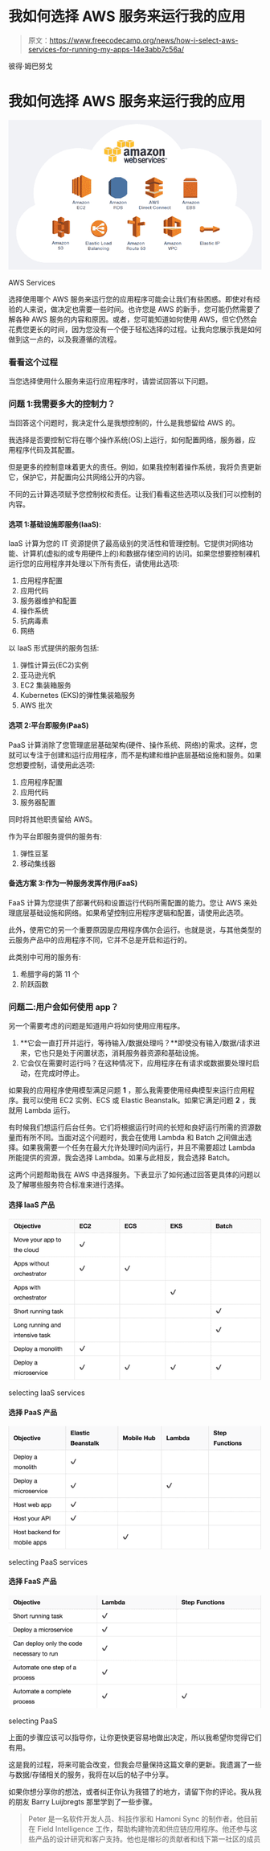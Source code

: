 # 我如何选择 AWS 服务来运行我的应用

> 原文：<https://www.freecodecamp.org/news/how-i-select-aws-services-for-running-my-apps-14e3abb7c56a/>

彼得·姆巴努戈

# 我如何选择 AWS 服务来运行我的应用

![GT7OeaIgXVBe8d4V0QMZJ2T5H8YShEEjwH28](img/c73a175c9ac76655a643fd03e19c86bc.png)

AWS Services

选择使用哪个 AWS 服务来运行您的应用程序可能会让我们有些困惑。即使对有经验的人来说，做决定也需要一些时间。也许您是 AWS 的新手，您可能仍然需要了解各种 AWS 服务的内容和原因。或者，您可能知道如何使用 AWS，但它仍然会花费您更长的时间，因为您没有一个便于轻松选择的过程。让我向您展示我是如何做到这一点的，以及我遵循的流程。

### 看看这个过程

当您选择使用什么服务来运行应用程序时，请尝试回答以下问题。

### 问题 1:我需要多大的控制力？

当回答这个问题时，我决定什么是我想控制的，什么是我想留给 AWS 的。

我选择是否要控制它将在哪个操作系统(OS)上运行，如何配置网络，服务器，应用程序代码及其配置。

但是更多的控制意味着更大的责任。例如，如果我控制着操作系统，我将负责更新它，保护它，并配置向公共网络公开的内容。

不同的云计算选项赋予您控制权和责任。让我们看看这些选项以及我们可以控制的内容。

#### 选项 1:基础设施即服务(IaaS):

IaaS 计算为您的 IT 资源提供了最高级别的灵活性和管理控制。它提供对网络功能、计算机(虚拟的或专用硬件上的)和数据存储空间的访问。如果您想要控制裸机运行您的应用程序并处理以下所有责任，请使用此选项:

1.  应用程序配置
2.  应用代码
3.  服务器维护和配置
4.  操作系统
5.  抗病毒素
6.  网络

以 IaaS 形式提供的服务包括:

1.  弹性计算云(EC2)实例
2.  亚马逊光帆
3.  EC2 集装箱服务
4.  Kubernetes (EKS)的弹性集装箱服务
5.  AWS 批次

#### 选项 2:平台即服务(PaaS)

PaaS 计算消除了您管理底层基础架构(硬件、操作系统、网络)的需求。这样，您就可以专注于创建和运行应用程序，而不是构建和维护底层基础设施和服务。如果您想要控制，请使用此选项:

1.  应用程序配置
2.  应用代码
3.  服务器配置

同时将其他职责留给 AWS。

作为平台即服务提供的服务有:

1.  弹性豆茎
2.  移动集线器

#### 备选方案 3:作为一种服务发挥作用(FaaS)

FaaS 计算为您提供了部署代码和设置运行代码所需配置的能力。您让 AWS 来处理底层基础设施和网络。如果希望控制应用程序逻辑和配置，请使用此选项。

此外，使用它的另一个重要原因是应用程序偶尔会运行。也就是说，与其他类型的云服务产品中的应用程序不同，它并不总是开启和运行的。

此类别中可用的服务有:

1.  希腊字母的第 11 个
2.  阶跃函数

### 问题二:用户会如何使用 app？

另一个需要考虑的问题是知道用户将如何使用应用程序。

1.  **它会一直打开并运行，等待输入/数据处理吗？**即使没有输入/数据/请求进来，它也只是处于闲置状态，消耗服务器资源和基础设施。
2.  它会仅在需要时运行吗？在这种情况下，应用程序在有请求或数据要处理时启动，在完成时停止。

如果我的应用程序使用模型满足问题 **1** ，那么我需要使用经典模型来运行应用程序。我可以使用 EC2 实例、ECS 或 Elastic Beanstalk。如果它满足问题 **2** ，我就用 Lambda 运行。

有时候我们想运行后台任务。它们将根据运行时间的长短和良好运行所需的资源数量而有所不同。当面对这个问题时，我会在使用 Lambda 和 Batch 之间做出选择。如果我需要一个任务在最大允许处理时间内运行，并且不需要超过 Lambda 所能提供的资源，我会选择 Lambda。如果与此相反，我会选择 Batch。

这两个问题帮助我在 AWS 中选择服务。下表显示了如何通过回答更具体的问题以及了解哪些服务符合标准来进行选择。

#### 选择 IaaS 产品

![h62U5mxevaQkMn2X46D60gVvOk5cy4fjE3YJ](img/13aaa100eb553a84652ac92bba24ad32.png)

selecting IaaS services

#### 选择 PaaS 产品

![4oqXOGAm8OBOELjP5kMpvgot1g4tuACufMpK](img/87fcc622290d5af512feecf6bf020e26.png)

selecting PaaS services

#### 选择 FaaS 产品

![7TjqbgkFajgcXK17OSfN4pSp4X2cVeSfnp-1](img/10137d4c1580bd60513545b85e5bdfe2.png)

selecting PaaS

上面的步骤应该可以指导你，让你更快更容易地做出决定，所以我希望你觉得它们有用。

这是我的过程，将来可能会改变，但我会尽量保持这篇文章的更新。我遗漏了一些与数据/存储相关的服务，我将在以后的帖子中分享。

如果你想分享你的想法，或者纠正你认为我错了的地方，请留下你的评论。我从我的朋友 Barry Luijbregts 那里学到了一些步骤。

> Peter 是一名软件开发人员、科技作家和 Hamoni Sync 的制作者。他目前在 Field Intelligence 工作，帮助构建物流和供应链应用程序。他还参与这些产品的设计研究和客户支持。他也是帽衫的贡献者和线下第一社区的成员